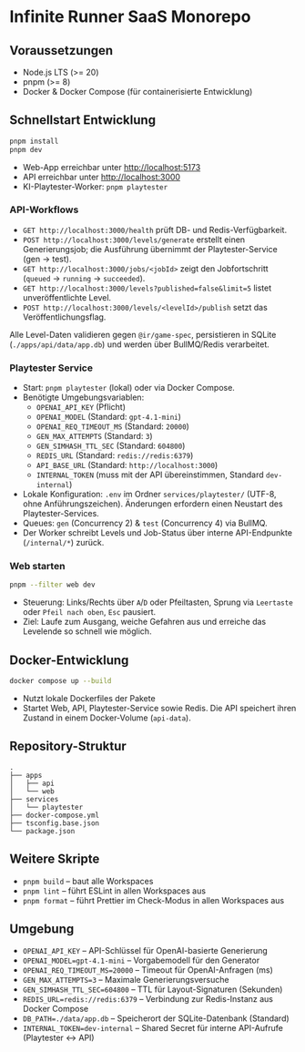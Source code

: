 # Infinite Runner SaaS Monorepo

## Voraussetzungen
- Node.js LTS (>= 20)
- pnpm (>= 8)
- Docker & Docker Compose (für containerisierte Entwicklung)

## Schnellstart Entwicklung
```bash
pnpm install
pnpm dev
```
- Web-App erreichbar unter [http://localhost:5173](http://localhost:5173)
- API erreichbar unter [http://localhost:3000](http://localhost:3000)
- KI-Playtester-Worker: `pnpm playtester`

### API-Workflows
- `GET http://localhost:3000/health` prüft DB- und Redis-Verfügbarkeit.
- `POST http://localhost:3000/levels/generate` erstellt einen Generierungsjob; die Ausführung übernimmt der Playtester-Service (gen → test).
- `GET http://localhost:3000/jobs/<jobId>` zeigt den Jobfortschritt (`queued` → `running` → `succeeded`).
- `GET http://localhost:3000/levels?published=false&limit=5` listet unveröffentlichte Level.
- `POST http://localhost:3000/levels/<levelId>/publish` setzt das Veröffentlichungsflag.

Alle Level-Daten validieren gegen `@ir/game-spec`, persistieren in SQLite (`./apps/api/data/app.db`) und werden über BullMQ/Redis verarbeitet.

### Playtester Service
- Start: `pnpm playtester` (lokal) oder via Docker Compose.
- Benötigte Umgebungsvariablen:
  - `OPENAI_API_KEY` (Pflicht)
  - `OPENAI_MODEL` (Standard: `gpt-4.1-mini`)
  - `OPENAI_REQ_TIMEOUT_MS` (Standard: `20000`)
  - `GEN_MAX_ATTEMPTS` (Standard: `3`)
  - `GEN_SIMHASH_TTL_SEC` (Standard: `604800`)
  - `REDIS_URL` (Standard: `redis://redis:6379`)
  - `API_BASE_URL` (Standard: `http://localhost:3000`)
  - `INTERNAL_TOKEN` (muss mit der API übereinstimmen, Standard `dev-internal`)
- Lokale Konfiguration: `.env` im Ordner `services/playtester/` (UTF-8, ohne Anführungszeichen). Änderungen erfordern einen Neustart des Playtester-Services.
- Queues: `gen` (Concurrency 2) & `test` (Concurrency 4) via BullMQ.
- Der Worker schreibt Levels und Job-Status über interne API-Endpunkte (`/internal/*`) zurück.

### Web starten

```bash
pnpm --filter web dev
```

- Steuerung: Links/Rechts über `A`/`D` oder Pfeiltasten, Sprung via `Leertaste` oder `Pfeil nach oben`, `Esc` pausiert.
- Ziel: Laufe zum Ausgang, weiche Gefahren aus und erreiche das Levelende so schnell wie möglich.

## Docker-Entwicklung
```bash
docker compose up --build
```
- Nutzt lokale Dockerfiles der Pakete
- Startet Web, API, Playtester-Service sowie Redis. Die API speichert ihren Zustand in einem Docker-Volume (`api-data`).

## Repository-Struktur
```
.
├── apps
│   ├── api
│   └── web
├── services
│   └── playtester
├── docker-compose.yml
├── tsconfig.base.json
└── package.json
```

## Weitere Skripte
- `pnpm build` – baut alle Workspaces
- `pnpm lint` – führt ESLint in allen Workspaces aus
- `pnpm format` – führt Prettier im Check-Modus in allen Workspaces aus

## Umgebung
- `OPENAI_API_KEY` – API-Schlüssel für OpenAI-basierte Generierung
- `OPENAI_MODEL=gpt-4.1-mini` – Vorgabemodell für den Generator
- `OPENAI_REQ_TIMEOUT_MS=20000` – Timeout für OpenAI-Anfragen (ms)
- `GEN_MAX_ATTEMPTS=3` – Maximale Generierungsversuche
- `GEN_SIMHASH_TTL_SEC=604800` – TTL für Layout-Signaturen (Sekunden)
- `REDIS_URL=redis://redis:6379` – Verbindung zur Redis-Instanz aus Docker Compose
- `DB_PATH=./data/app.db` – Speicherort der SQLite-Datenbank (Standard)
- `INTERNAL_TOKEN=dev-internal` – Shared Secret für interne API-Aufrufe (Playtester ↔ API)
